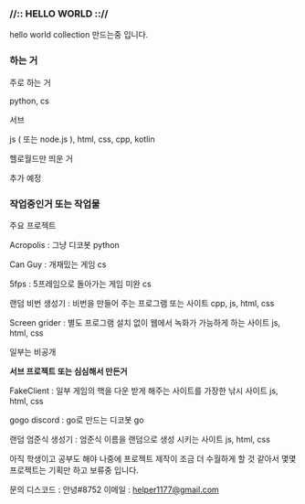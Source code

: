 ### //:: HELLO WORLD :://

hello world collection 만드는중 입니다.

### 하는 거

주로 하는 거

python, cs

서브

js ( 또는 node.js ), html, css, cpp, kotlin

헬로월드만 띄운 거

추가 예정

### 작업중인거 또는 작업물

주요 프로젝트

Acropolis : 그냥 디코봇 python

Can Guy : 개재밌는 게임 cs

5fps : 5프레임으로 돌아가는 게임 미완 cs

랜덤 비번 생성기 : 비번을 만들어 주는 프로그램 또는 사이트 cpp, js, html, css

Screen grider : 별도 프로그램 설치 없이 웹에서 녹화가 가능하게 하는 사이트 js, html, css

일부는 비공개

**서브 프로젝트 또는 심심해서 만든거**

FakeClient : 일부 게임의 핵을 다운 받게 해주는 사이트를 가장한 낚시 사이트 js, html, css

gogo discord : go로 만드는 디코봇 go 

랜덤 엄준식 생성기 : 엄준식 이름을 랜덤으로 생성 시키는 사이트 js, html, css


아직 학생이고 공부도 해야 나중에 프로젝트 제작이 조금 더 수월하게 할 것 같아서 몇몇 프로젝트는 기획만 하고 보류중 입니다.



문의
디스코드 : 안녕#8752
이메일 : helper1177@gmail.com
